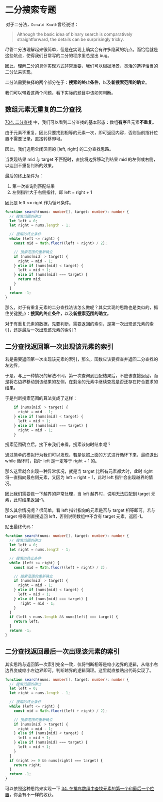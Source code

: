 # 二分搜索专题

 对于二分法，`Donald Knuth`曾经说过：

> Although the basic idea of binary search is comparatively straightforward, the details can be surprisingly tricky.

尽管二分法理解起来很简单，但是在实现上确实会有许多隐藏的坑点。而恰恰就是这些坑点，使得我们日常写的二分的程序里总是出 bug。

因此，理解二分的具体实现方式非常重要，我们可以根据场景，灵活的选择恰当的二分法来实现。

二分法需要抉择的两个部分在于：**搜索的终止条件**，以及**新搜索范围的确立**。

我们可以带着这两个问题，看下实际的题目中该如何判断。

## 数组元素无重复的二分查找

[704. 二分查找](https://leetcode-cn.com/problems/binary-search/) 中，我们可以看到二分查找的基本形态：数组**有序**且元素**不重复**。

由于元素不重复，因此只要找到相等的元素一次，即可返回内容，否则当前指针位置不需要记录，直接转移即可。

因此，我们选用全闭区间的 [left, right] 的二分查找思路。

当发现结果 mid 与 target 不匹配时，直接将边界移动到结果 mid 的左侧或右侧，以达到不重复判断的效果。

最后的终止条件为：

1. 第一次查询到匹配结果
2. 左侧指针大于右侧指针，即 left = right + 1

因此是 left <= right 作为循环条件。

```ts
function search(nums: number[], target: number): number {
  // 搜索范围的确立
  let left = 0;
  let right = nums.length - 1;

  // 搜索的终止条件
  while (left <= right) {
    const mid = Math.floor((left + right) / 2);

    // 搜索范围的重新确立
    if (nums[mid] > target) {
      right = mid - 1;
    } else if (nums[mid] < target) {
      left = mid + 1;
    } else if (nums[mid] === target) {
      return mid;
    }
  }
  return -1;
}
```

那么，对于有重复元素的二分查找法该怎么做呢？其实实现的思路也是类似的，抓住关键要点：**搜索的终止条件**，以及**新搜索范围的确立**。

对于有重复元素的数据，先要判断，需要返回的索引，是第一次出现该元素的索引，还是最后一次出现该元素的索引？

## 二分查找返回第一次出现该元素的索引

若是需要返回第一次出现该元素的索引，那么，函数应该要探查并返回二分查找的左边界。

于是，与上一种情况的解法不同，第一次查询到匹配结果后，不应该直接返回，而是将右边界移动到该结果的左侧，在剩余的元素中继续查找是否还存在符合要求的结果。

于是判断搜索范围的算法变成了这样：

```ts
    if (nums[mid] > target) {
      right = mid - 1;
    } else if (nums[mid] < target) {
      left = mid + 1;
    } else if (nums[mid] === target) {
      right = mid - 1;
    }
```

搜索范围确立后，接下来我们来看，搜索该何时结束呢？

通过简单的模拟行为我们可以发现，若是依照上面的方式进行循环下来，最终退出 while 循环时，指针 left 是一定等于 right + 1 的。

那么这里就会出现一种异常状况，就是当 target 比所有元素都大时，此时 right 将一直指向最右侧元素，又因为 left = right + 1，此时 left 指针会出现越界的情况。

因此我们需要做一下越界的异常处理，当 left 越界时，说明无法匹配到 target 元素，此时结果返回-1。

那么其余情况呢？很简单，看 left 指针指向的元素是否与 target 相等即可。若与 target 相等则直接返回 left，否则说明数组中不含有 target 元素，返回-1。

贴出最终代码：

```ts
function search(nums: number[], target: number): number {
  // 搜索范围的确立
  let left = 0;
  let right = nums.length - 1;

  // 搜索的终止条件
  while (left <= right) {
    const mid = Math.floor((left + right) / 2);

    // 搜索范围的重新确立
    if (nums[mid] > target) {
      right = mid - 1;
    } else if (nums[mid] < target) {
      left = mid + 1;
    } else if (nums[mid] === target) {
       right = mid - 1;
    }
  }
  if (left < nums.length && nums[left] === target) {
    return left;
  }
  return -1;
}
```

## 二分查找返回最后一次出现该元素的索引

其实思路与返回第一次索引完全一致，仅将判断相等是缩小边界的逻辑，从缩小右边界变成缩小左边界即可，判断越界的逻辑同理。这里就直接贴出代码实现了。

```ts
function search(nums: number[], target: number): number {
  // 搜索范围的确立
  let left = 0;
  let right = nums.length - 1;

  // 搜索的终止条件
  while (left <= right) {
    const mid = Math.floor((left + right) / 2);

    // 搜索范围的重新确立
    if (nums[mid] > target) {
      right = mid - 1;
    } else if (nums[mid] < target) {
      left = mid + 1;
    } else if (nums[mid] === target) {
      left = mid + 1;
    }
  }
  if (right >= 0 && nums[right] === target) {
    return right;
  }
  return -1;
}
```

可以依照这种思路来实现一下 [34. 在排序数组中查找元素的第一个和最后一个位置](https://leetcode-cn.com/problems/find-first-and-last-position-of-element-in-sorted-array/)，你会有不一样的收获。
